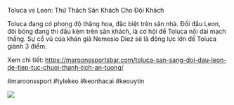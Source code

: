 Toluca vs Leon: Thử Thách Sân Khách Cho Đội Khách

Toluca đang có phong độ thăng hoa, đặc biệt trên sân nhà. Đối đầu Leon, đội bóng đang thi đấu kém trên sân khách, là cơ hội để Toluca nối dài mạch thắng. Sự cổ vũ của khán giả Nemesio Diez sẽ là động lực lớn để Toluca giành 3 điểm.

Xem chi tiết: https://maroonssportsbar.com/toluca-san-sang-doi-dau-leon-de-tiep-tuc-chuoi-thanh-tich-an-tuong/

#maroonssport #tylekeo #keonhacai #keouytin

![](https://g0v.hackmd.io/_uploads/SJxBFYohXkx.jpg)

